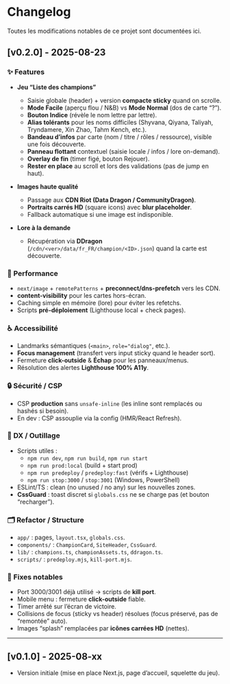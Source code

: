 # Changelog

Toutes les modifications notables de ce projet sont documentées ici.

## [v0.2.0] - 2025-08-23

### ✨ Features
- **Jeu “Liste des champions”**
  - Saisie globale (header) + version **compacte sticky** quand on scrolle.
  - **Mode Facile** (aperçu flou / N&B) vs **Mode Normal** (dos de carte “?”).
  - **Bouton Indice** (révèle le nom lettre par lettre).
  - **Alias tolérants** pour les noms difficiles (Shyvana, Qiyana, Taliyah, Tryndamere, Xin Zhao, Tahm Kench, etc.).
  - **Bandeau d’infos** par carte (nom / titre / rôles / ressource), visible une fois découverte.
  - **Panneau flottant** contextuel (saisie locale / infos / lore on-demand).
  - **Overlay de fin** (timer figé, bouton Rejouer).
  - **Rester en place** au scroll et lors des validations (pas de jump en haut).

- **Images haute qualité**
  - Passage aux **CDN Riot (Data Dragon / CommunityDragon)**.
  - **Portraits carrés HD** (square icons) avec **blur placeholder**.
  - Fallback automatique si une image est indisponible.

- **Lore à la demande**
  - Récupération via **DDragon** (`/cdn/<ver>/data/fr_FR/champion/<ID>.json`) quand la carte est découverte.

### 🚀 Performance
- `next/image` + `remotePatterns` + **preconnect/dns-prefetch** vers les CDN.
- **content-visibility** pour les cartes hors-écran.
- Caching simple en mémoire (lore) pour éviter les refetchs.
- Scripts **pré-déploiement** (Lighthouse local + check pages).

### ♿ Accessibilité
- Landmarks sémantiques (`<main>`, `role="dialog"`, etc.).
- **Focus management** (transfert vers input sticky quand le header sort).
- Fermeture **click-outside** & **Échap** pour les panneaux/menus.
- Résolution des alertes **Lighthouse 100% A11y**.

### 🔒 Sécurité / CSP
- CSP **production** sans `unsafe-inline` (les inline sont remplacés ou hashés si besoin).
- En dev : CSP assouplie via la config (HMR/React Refresh).

### 🔧 DX / Outillage
- Scripts utiles :
  - `npm run dev`, `npm run build`, `npm run start`
  - `npm run prod:local` (build + start prod)
  - `npm run predeploy` / `predeploy:fast` (vérifs + Lighthouse)
  - `npm run stop:3000` / `stop:3001` (Windows, PowerShell)
- ESLint/TS : clean (no unused / no any) sur les nouvelles zones.
- **CssGuard** : toast discret si `globals.css` ne se charge pas (et bouton “recharger”).

### 🗂️ Refactor / Structure
- `app/` : pages, `layout.tsx`, `globals.css`.
- `components/` : `ChampionCard`, `SiteHeader`, `CssGuard`.
- `lib/` : `champions.ts`, `championAssets.ts`, `ddragon.ts`.
- `scripts/` : `predeploy.mjs`, `kill-port.mjs`.

### 🐛 Fixes notables
- Port 3000/3001 déjà utilisé → scripts de **kill port**.
- Mobile menu : fermeture **click-outside** fiable.
- Timer arrêté sur l’écran de victoire.
- Collisions de focus (sticky vs header) résolues (focus préservé, pas de “remontée” auto).
- Images “splash” remplacées par **icônes carrées HD** (nettes).

---

## [v0.1.0] - 2025-08-xx
- Version initiale (mise en place Next.js, page d’accueil, squelette du jeu).
